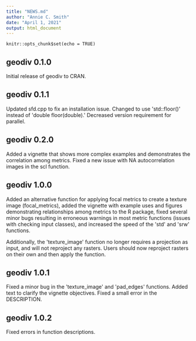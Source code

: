 ```yaml
---
title: "NEWS.md"
author: "Annie C. Smith"
date: "April 1, 2021"
output: html_document
---
```


```{r setup, include=FALSE}
knitr::opts_chunk$set(echo = TRUE)
```
## geodiv 0.1.0

Initial release of geodiv to CRAN.

## geodiv 0.1.1

Updated sfd.cpp to fix an installation issue. Changed to use 'std::floor()' instead of 'double floor(double).'
Decreased version requirement for parallel.

## geodiv 0.2.0

Added a vignette that shows more complex examples and demonstrates the correlation among metrics.
Fixed a new issue with NA autocorrelation images in the scl function.

## geodiv 1.0.0

Added an alternative function for applying focal metrics to create a texture image (focal_metrics), added the vignette with example uses and figures demonstrating relationships among metrics to the R package, fixed several minor bugs resulting in erroneous warnings in most metric functions (issues with checking input classes), and increased the speed of the 'std' and 'srw' functions.

Additionally, the 'texture_image' function no longer requires a projection as input, and will not reproject any rasters. Users should now reproject rasters on their own and then apply the function.

## geodiv 1.0.1

Fixed a minor bug in the 'texture_image' and 'pad_edges' functions. Added text to clarify the vignette objectives. Fixed a small error in the DESCRIPTION.

## geodiv 1.0.2

Fixed errors in function descriptions.
